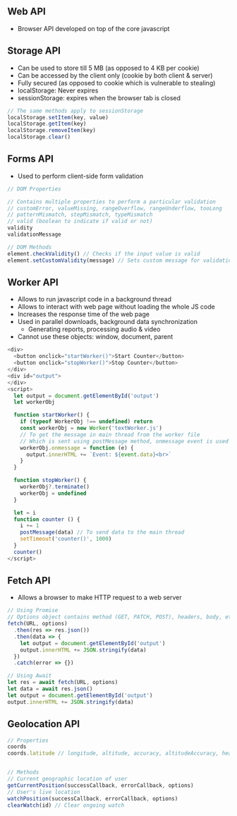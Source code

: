 ## Web API
- Browser API developed on top of the core javascript

## Storage API
- Can be used to store till 5 MB (as opposed to 4 KB per cookie)
- Can be accessed by the client only (cookie by both client & server)
- Fully secured (as opposed to cookie which is vulnerable to stealing)
- localStorage: Never expires
- sessionStorage: expires when the browser tab is closed

```js
// The same methods apply to sessionStorage
localStorage.setItem(key, value)
localStorage.getItem(key)
localStorage.removeItem(key)
localStorage.clear()
```

## Forms API
- Used to perform client-side form validation

```js
// DOM Properties

// Contains multiple properties to perform a particular validation
// customError, valueMissing, rangeOverflow, rangeUnderflow, tooLong
// patternMismatch, stepMismatch, typeMismatch
// valid (boolean to indicate if valid or not)
validity
validationMessage

// DOM Methods
element.checkValidity() // Checks if the input value is valid
element.setCustomValidity(message) // Sets custom message for validation of the input
```

## Worker API
- Allows to run javascript code in a background thread
- Allows to interact with web page without loading the whole JS code
- Increases the response time of the web page
- Used in parallel downloads, background data synchronization
  - Generating reports, processing audio & video
- Cannot use these objects: window, document, parent

```js
<div>
  <button onclick="startWorker()">Start Counter</button>
  <button onclick="stopWorker()">Stop Counter</button>
</div>
<div id="output">
</div>
<script>
  let output = document.getElementById('output')
  let workerObj

  function startWorker() {
    if (typeof WorkerObj !== undefined) return
    const workerObj = new Worker('textWorker.js')
    // To get the message in main thread from the worker file
    // Which is sent using postMessage method, onmessage event is used
    workerObj.onmessage = function (e) {
      output.innerHTML += `Event: ${event.data}<br>`
    }
  }

  function stopWorker() {
    workerObj?.terminate()
    workerObj = undefined
  }

  let = i
  function counter () {
    i += 1
    postMessage(data) // To send data to the main thread
    setTimeout('counter()', 1000)
  }
  counter()
</script>
```

## Fetch API
- Allows a browser to make HTTP request to a web server

```js
// Using Promise
// Options object contains method (GET, PATCH, POST), headers, body, etc.
fetch(URL, options)
  .then(res => res.json())
  .then(data => {
    let output = document.getElementById('output')
    output.innerHTML += JSON.stringify(data)
  })
  .catch(error => {})

// Using Await
let res = await fetch(URL, options)
let data = await res.json()
let output = document.getElementById('output')
output.innerHTML += JSON.stringify(data)
```

## Geolocation API
```js
// Properties
coords
coords.latitude // longitude, altitude, accuracy, altitudeAccuracy, heading, speed


// Methods
// Current geographic location of user
getCurrentPosition(successCallback, errorCallback, options)
// User's live location
watchPosition(successCallback, errorCallback, options)
clearWatch(id) // Clear ongoing watch
```
